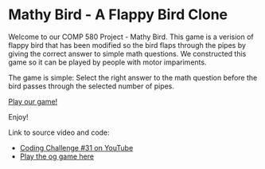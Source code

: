 # Mathy Bird - A Flappy Bird Clone

Welcome to our COMP 580 Project - Mathy Bird. This game is a verision of flappy bird that has been modified so the bird flaps through the pipes by giving the correct answer to simple math questions. We constructed this game so it can be played by people with motor impariments. 

The game is simple: Select the right answer to the math question before the bird passes through the selected number of pipes.

[Play our game!](https://bennettnorth.github.io/)

Enjoy!


Link to source video and code:
* [Coding Challenge #31 on YouTube](https://www.youtube.com/watch?v=cXgA1d_E-jY)
* [Play the og game here](https://bennettnorth.github.io/)
